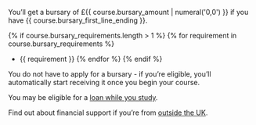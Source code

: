You’ll get a bursary of £{{ course.bursary_amount | numeral('0,0') }} if you have {{ course.bursary_first_line_ending }}.

{% if course.bursary_requirements.length > 1 %}
{% for requirement in course.bursary_requirements %}
- {{ requirement }}
{% endfor %}
{% endif %}

You do not have to apply for a bursary - if you’re eligible, you’ll automatically start receiving it once you begin your course.

You may be eligible for a [loan while you study](https://getintoteaching.education.gov.uk/funding-my-teacher-training/tuition-fee-and-maintenance-loans).

Find out about financial support if you’re from [outside the UK](https://www.gov.uk/government/publications/train-to-teach-in-england-non-uk-applicants/train-to-teach-in-england-if-youre-a-non-uk-citizen#rate).
